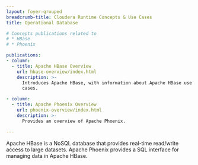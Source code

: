 ```yaml
---
layout: foyer-grouped
breadcrumb-title: Cloudera Runtime Concepts & Use Cases
title: Operational Database

# Concepts publications related to
# * HBase
# * Phoenix

publications:
- column:
  - title: Apache HBase Overview
    url: hbase-overview/index.html
    description: >-
      Introduces Apache HBase, with information about Apache HBase use
      cases.

- column:
  - title: Apache Phoenix Overview
    url: phoenix-overview/index.html
    description: >-
      Provides an overview of Apache Phoenix.

---
```


Apache HBase is a NoSQL database that provides real-time read/write
access to large datasets. Apache Phoenix provides a SQL interface
for managing data in Apache HBase.
